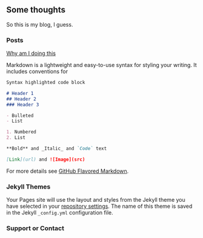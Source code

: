 ## Some thoughts

So this is my blog, I guess.

### Posts

[Why am I doing this](https://czhang2718.github.io/blog/why-am-i-doing-this.html)

Markdown is a lightweight and easy-to-use syntax for styling your writing. It includes conventions for

```markdown
Syntax highlighted code block

# Header 1
## Header 2
### Header 3

- Bulleted
- List

1. Numbered
2. List

**Bold** and _Italic_ and `Code` text

[Link](url) and ![Image](src)
```

For more details see [GitHub Flavored Markdown](https://guides.github.com/features/mastering-markdown/).

### Jekyll Themes

Your Pages site will use the layout and styles from the Jekyll theme you have selected in your [repository settings](https://github.com/czhang2718/blog/settings/pages). The name of this theme is saved in the Jekyll `_config.yml` configuration file.

### Support or Contact

